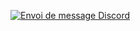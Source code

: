 [![Envoi de message Discord](https://github.com/Couphyx/Exercice2-3/actions/workflows/main.yml/badge.svg)](https://github.com/Couphyx/Exercice2-3/actions/workflows/main.yml)